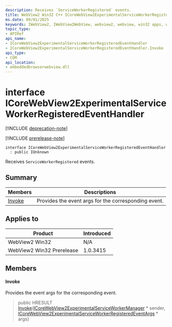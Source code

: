 ```yaml
---
description: Receives `ServiceWorkerRegistered` events.
title: WebView2 Win32 C++ ICoreWebView2ExperimentalServiceWorkerRegisteredEventHandler
ms.date: 09/01/2025
keywords: IWebView2, IWebView2WebView, webview2, webview, win32 apps, win32, edge, ICoreWebView2, ICoreWebView2Controller, browser control, edge html, ICoreWebView2ExperimentalServiceWorkerRegisteredEventHandler
topic_type: 
- APIRef
api_name:
- ICoreWebView2ExperimentalServiceWorkerRegisteredEventHandler
- ICoreWebView2ExperimentalServiceWorkerRegisteredEventHandler.Invoke
api_type:
- COM
api_location:
- embeddedbrowserwebview.dll
---
```


# interface ICoreWebView2ExperimentalServiceWorkerRegisteredEventHandler

[!INCLUDE [deprecation-note](../includes/deprecation-note.md)]

[!INCLUDE [prerelease-note](../includes/prerelease-note.md)]

```
interface ICoreWebView2ExperimentalServiceWorkerRegisteredEventHandler
  : public IUnknown
```

Receives `ServiceWorkerRegistered` events.

## Summary

 Members                        | Descriptions
--------------------------------|---------------------------------------------
[Invoke](#invoke) | Provides the event args for the corresponding event.

## Applies to

Product                         | Introduced
--------------------------------|---------------------------------------------
WebView2 Win32            |    N/A
WebView2 Win32 Prerelease |    1.0.3415

## Members

#### Invoke

Provides the event args for the corresponding event.

> public HRESULT [Invoke](#invoke)([ICoreWebView2ExperimentalServiceWorkerManager](icorewebview2experimentalserviceworkermanager.md#icorewebview2experimentalserviceworkermanager) * sender, [ICoreWebView2ExperimentalServiceWorkerRegisteredEventArgs](icorewebview2experimentalserviceworkerregisteredeventargs.md#icorewebview2experimentalserviceworkerregisteredeventargs) * args)

